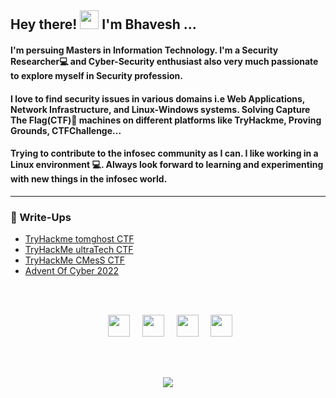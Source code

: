 <h2> Hey there! <img src="https://raw.githubusercontent.com/MartinHeinz/MartinHeinz/master/wave.gif" width="30px"> I'm Bhavesh ...</h2>

<h4>I'm persuing Masters in Information Technology. I'm a Security Researcher💻 and Cyber-Security enthusiast also very much passionate to explore myself in Security profession. </h4>
  
<h4>I love to find security issues in various domains i.e Web Applications, Network Infrastructure, and Linux-Windows systems. Solving Capture The Flag(CTF)🚩 machines on different platforms like TryHackme, Proving Grounds, CTFChallenge...</h4>
  
<h4>Trying to contribute to the infosec community as I can. I like working in a Linux environment 💻. Always look forward to learning and experimenting with new things in the infosec world. </h4>
  <hr/>

  


  
   ### :closed_book: Write-Ups
  
  <!-- BLOG-POST-LIST:START -->
- [TryHackme tomghost CTF](https://medium.com/@bhaveshharmalkar/tryhackme-tomghost-ctf-c24a0c806211?source=rss-8243bd4d22d1------2)
- [TryHackMe ultraTech CTF](https://infosecwriteups.com/tryhackme-ultratech-ctf-5f4a8e238ed9?source=rss-8243bd4d22d1------2)
- [TryHackMe CMesS CTF](https://infosecwriteups.com/tryhackme-cmess-ctf-c1339774550e?source=rss-8243bd4d22d1------2)
- [Advent Of Cyber 2022](https://medium.com/@bhaveshharmalkar/advent-of-cyber-2022-ebd2debaec0e?source=rss-8243bd4d22d1------2)
<!-- BLOG-POST-LIST:END -->
  <!--
  [wants to read more...](https://medium.com/@bhaveshharmalkar)
-->

 

 

</br></br>
<p align="center">
&nbsp; <a href="https://twitter.com/bhavesharmalkar" target="_blank" rel="noopener noreferrer"><img src="https://cdn-icons-png.flaticon.com/512/733/733579.png" width="35" /></a>  
&nbsp;&nbsp;&nbsp; <a href="https://www.linkedin.com/in/bhaveshharmalkar/" target="_blank" rel="noopener noreferrer"><img src="https://cdn-icons-png.flaticon.com/512/3536/3536505.png" width="35" /></a>  
&nbsp;&nbsp;&nbsp; <a href="mailto:bhaveshharmalkar28@gmail.com" target="_blank" rel="noopener noreferrer"><img src="https://cdn-icons-png.flaticon.com/512/5968/5968534.png"  width="35" /></a>
&nbsp;&nbsp;&nbsp; <a href="https://medium.com/@bhaveshharmalkar" target="_blank" rel="noopener noreferrer"><img src="https://cdn-icons-png.flaticon.com/512/5968/5968906.png"  width="35" /></a></p>
<br/><br/>
 
  <p align="center">
     <img src="https://komarev.com/ghpvc/?username=bhaveshharmalkar&label=PROFILE+VIEWS&color=d80870" />
  </p>
  
<!--
<img align="middle" alt="GIF" src="https://raw.githubusercontent.com/devSouvik/devSouvik/master/gif3.gif" height="400px" width="990px"/>

<br/>![Typing SVG](https://readme-typing-svg.demolab.com/?lines=+There+is+NO+TECHNOLOGY+are+connected+to+the+INTERNET+is+UNHACKABLE.&center=true&color=d80870&width=980&height=50)
 ## &#x1f4c8; GitHub Stats
 ![Bhavesh GitHub stats](https://github-readme-stats-1-lac-gamma.vercel.app/api?username=bhaveshharmalkar&show_icons=true&theme=radical)&emsp;[![Top Langs](https://github-readme-stats-1-lac-gamma.vercel.app/api/top-langs/?username=bhaveshharmalkar&layout=demo&theme=radical)](https://github.com/anuraghazra/github-readme-stats)
<p align="center">
    <img src="https://streak-stats.demolab.com/?user=bhaveshharmalkar&theme=radical&fire=FFF633">
  </p>
-->
